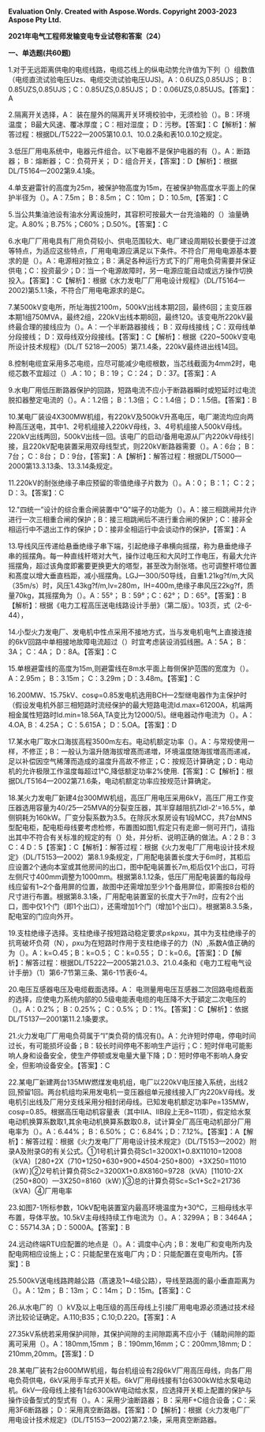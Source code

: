 ﻿**Evaluation Only. Created with Aspose.Words. Copyright 2003-2023 Aspose Pty Ltd.**

**2021年电气工程师发输变电专业试卷和答案（24）**

**一、单选题(共60题)**

1\.对于无远距离供电的电缆线路，电缆芯线上的纵电动势允许值为下列（）组数值（电缆直流试验电压Uzs、电缆交流试验电压UJS)。A：0.6UZS,0.85UJS； B：0.85UZS,0.85UJS；C：0.85UZS,0.85UJS； D：0.06UZS,0.85UJS。【答案】：A

2\.隔离开关选择，A： 装在屋外的隔离开关环境校验中，无须检验（）。B：环境温度； B最大风速、覆冰厚度；C：相对湿度； D：污秽。【答案】：C【解析】：解答过程：根据DL/T5222—2005第10.0.1、10.0.2条和表10.0.10之规定。

3\.低压厂用电系统中，电器元件组合。以下电器不是保护电器的有（）。A：断路器； B：熔断器； C：负荷开关； D：组合开关，【答案】：D【解析】：根据DL/T5164—2002第9.4.1条。

4\.单支避雷针的高度为25m，被保护物高度为15m，在被保护物高度水平面上的保护半径为（）。A：7.5m； B：8.5m； C：10m； D：10.5m,【答案】：C

5\.当公共集油池设有油水分离设施时，其容积可按最大一台充油箱的（）油量确定。A.80%；B.75%；C60%；D.50%。【答案】：C

6\.水电厂厂用电具有厂用负荷较小、供电范围较大、电厂建设周期较长要便于过渡等特点，为适应这些特点，厂用电电源应满足以下条件。不符合厂用电电源基本要求的是（）。A：电源相对独立；B：满足各种运行方式下的厂用电负荷需要并保证供电；C：投资最少；D：当一个电源故障时，另一电源应能自动或远方操作切换投入。【答案】：C【解析】：根据《水力发电厂厂用电设计规程》（DL/T5164—2002)第5.1.1条，不符合厂用电电源求的是C。

7\.某500kV变电所，所址海拔2100m，500kV出线本期2回，最终6回；主变压器本期1组750MVA，最终2组，220kV出线本期8回，最终120。该变电所220kV最终最合理的接线应为（）。A：一个半断路器接线； B：双母线接线；C：双母线单分段接线； D：双母线双分段接线。【答案】：C【解析】：根据《220~500kV变电所设计技术规程》（DL/T 5218—2005）第7.1.4条，220kV最终进出线14回。

8\.控制电缆宜采用多芯电缆，应尽可能减少电缆根数，当芯线截面为4mm2时，电缆芯数不宜超过（）.A：10； B：19； C：24； D：37。【答案】：A

9\.水电厂用低压断路器保护的回路，短路电流不应小于断路器瞬时或短延时过电流脱扣器整定电流的（）。A：1.2倍； B：1.3倍； C：1.4倍； D：1.5倍。【答案】：B

10\.某电厂装设4X300MW机组，有220kV及500kV升髙电压，电厂潮流均应向两种高压送电，其中1、2号机组接入220kV母线，3、4号机组接人500kV母线。220kV出线两回，500kV出线一回。该电厂的启动/备用电源从厂内220kV母线引接，且220kV配电装置采用双母线型式，则220kV断路器需要（）。A：6台； B：7台； C：8台； D：9台，【答案】：A【解析】：解答过程：根据DL/T5000—2000第13.3.13条、13.3.14条规定。

11\.220kV的耐张绝缘子串应预留的零值绝缘子片数为（）。A：0； B：1； C：2； D：3。【答案】：C

12\."四统一”设计的综合重合闸装置中“Q"端子的功能为（）。A：接三相跳闸并允许进行一次三相重合闸的保护；B：接三相跳闸后不进行重合闸的保护；C：接非全相运行中不退出工作的保护；D：接非全相运行中会谈动作的保护，【答案】：A

13\.导线风压传递给悬垂绝缘子串下端，引起绝缘子串横向摇摆，称为悬垂绝缘子串的摇摆角。每一种直线杆塔对大气，操作过电压和大风时工作电压，有最大允许摇摆角，超过该角度即霱要更换更大的塔型，甚至改为耐张塔。也可调整杆塔位置和髙度以增大垂直档距，减小摇摆角。LGJ—300/50导线，自重1.21kg?f/m,大风（35m/s）时，风压1.43kg?f/m,lv=280m，lH=400m,绝缘子串风压22kg?f，质量70kg，其摇摆角为（）。A：55°； B：59°；C：62°； D：65°。【答案】：B【解析】：根据《电力工程高压送电线路设计手册》（第二版）。103页，式（2-6-44）， 

14\.小型火力发电厂、发电机中性点采用不接地方式，当与发电机电气上直接连接的6kV回路中单相接地故障电流超过（）时宜考虑装设消弧线圈。A：5A； B：3A； C：4A； D：8A。【答案】：C

15\.单根避雷线的高度为15m,则避雷线在8m水平面上毎侧保护范围的宽度为（）。A：2.95m； B：3.15m； C：3.29m；D：3.48m。【答案】：C

16\.200MW、15.75kV、cosφ=0.85发电机选用BCH—2型继电器作为主保护时（假设发电机外部三相短路时流经保护的最大短路电流Id.max=61200A，机端两相金属性短路时Id.min=18.56A,TA变比为12000/5)。继电器动作电流为（）。A：4.OA, B：4.25A； C：5.615A； D：5.OA。【答案】：D

17\.某水电厂取水口海拔高程3500m左右。电动机额定功率（）。A：与常规使用一样，不修正；B：一般认为温升随海拔增髙而递増，环境温度随海拔増高而递减，足以补偿因空气稀薄而造成的温度升高故不修正；C：按规范计算确定；D：电动机的允许极限工作温度每超过1℃,降低额定功率2%使用.【答案】：C【解析】：根据DL/T5164—2002第7.1.6条，电动机额定功率应按规范计算确定。 

18\.某火力发电厂新建4台300MW机组，高压厂用电压采用6kV，高压厂用工作变压器选用容量为40/25—25MVA的分裂变压器，其半穿越阻抗Zldl-2'=16.5%，单侧铜耗为160kW。厂变分裂系数为3.5。在除灰水泵房设有1段MCC，共7台MNS型配电柜，配电柜母线要考虑检修，布置图如图1,假定只有走廊一侧可开门，请指出其中不符合有关标准的规定的有（）处，并分析、说明正确的做法。A：2 B：3 C：4 D：5【答案】：C【解析】：解答过程：根据《火力发电厂厂用电设计技术规定》（DL/T5153—2002）第8.1.9条规定，厂用配电装置长度大于6m时，其柜后应设置2个通向本室或其他房间的出口，图中配电装置长7m,柜后仅1个出口，可将左侧尺寸400mm调整为1000mm。根据第8.1.12条，低压厂用配电装置的每段母线应留有1~2个备用屏的位置，故图中还需增加至少1个备用屏位，即需按8台柜的尺寸进行布置。根据第8.3.1条，厂用配电装置室的长度大于7m时，应有2个出口，图中仅1个门（即1个出口），还需增加1个门（增加1个出口）。根据第8.3.5条，配电室的门应向外开。

19\.支柱绝缘子选择。支柱绝缘子按短路动稳定要求ρ≤kρxu，其中为支柱绝缘子的抗弯破坏负荷（N），ρxu为在短路时作用于支柱绝缘子的力（N）,系数A值正确的为（）。A：k=O.45；B：k=O.5； C：k=0.55； D：k=0.6。【答案】：D【解析】：解答过程：根据DL/T5222—2005第21.0.3、21.0.4条和《电力工程电气设计手册》（1）第6-7节第三条、第6-1节表6-4。

20\.电压互感器电压及电缆截面选择。A： 电测量用电压互感器二次回路电缆截面的选择，应使电力系统内部的0.5级电能表电缆的电压降不大于額定二次电压的（）。A：0.2%； B：0.25%； C：0.5%； D：1%。【答案】：C【解析】：依据 DL/T5137—2001第11.2.1条要求。

21\.火力发电厂厂用电负荷属于“I”类负荷的情况有()。A：允许短时停电，停电时间过长，有可能损坏设备；B：较长时间停电不影响生产运行；C：短时伴电可能影响人身和设备安全，使生产停顿或发电量大量下降；D：短时停电不影响人身安全，但影响设备安全。【答案】：C

22\.某电厂新建两台135MW燃煤发电机组，电厂以220kV电压接入系统，出线2回,预留1回。两台机组均采用发电机一变压器组单元接线接入厂内220kV母线。发电机引出线及厂用分支线采用分相封闭母线。已知发电机额定功率Pe=135MW，cosφ=0.85。根据高压电动机容量表（其中IIA、IIB段上无8~11项），假定给水泵电动机换算系数取1,其余电动机换算系数取0.8，试计算全厂高压电动机部分厂用电率为（）。A：6.44%； B：6.50%； C：6.84%；D：7.12%。【答案】：A【解析】：解答过程：根据《火力发电厂厂用电设计技术规定》（DL/T5153—2002）附录A及附录G的有关公式。①1号机计算负荷Sc1=3200X1+0.8X11010=12008（kVA）[280+2X（710+1250+630+900+4504-250+800）+3X250=11010（kW）]②2号机计算负荷Sc2=3200X1+0.8X8160=9728（kVA）[11010-2X（250+800）—3X250=8160（kW）]③总的计算负荷Sc=Sc1+Sc2=21736（kVA）④厂用电率

23\.如图7-1所标参数，1OkV配电装置室内最高环境温度为+30℃，三相母线水平布置，导体平放。10.5kV主母线持续工作电流为（）。A：3299A； B：3464A； C：55714.3A；D：5000A。【答案】：B

24\.远动终端RTU应配置的地点是（）。A：调度中心内；B：发电厂和变电所内及配电网相应设施上；C：只能配里在岌电厂内；D：只能配置在变电所内。【答案】：B

25\.500kV送电线路跨越公路（髙速及1~4级公路），导线至路面的最小垂直距离为（）。A：12m； B：13m； C：14m； D：15m。【答案】：C

26\.从水电厂的（）kV及以上电压级的高压母线上引接厂用电电源必须通过技术经济比较论证确定。A.110;B35；C.10;D.220。【答案】：A

27\.35kV系统若采用保护间隙，其保护间隙的主间隙距离不应小于（辅助间隙的距离可采用（）。A：180mm,15mm； B：190mm,16mm；C：200mm,18mm; D：210mm,20mm。【答案】：D

28\.某电厂装有2台600MW机组，每台机组设有2段6kV厂用高压母线，向各厂用电负荷供电，6kV采用手车式开关柜。6kV厂用母线接有1台6300kW给水泵电动机。6kV—段母线上接有1台6300kW电动给水泵，应选择开关柜上配置的保护与操作设备型式的型式有（）。A：采用少油断路器； B：采用F+C组合设备；C：采用3F6断路器； D：采用真空断路器。【答案】：D【解析】：根据《火力发电厂厂用电设计技术规定》（DL/T5153—2002)第7.2.1条，采用真空断路器。